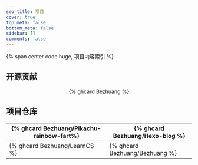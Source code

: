 ```yaml
---
seo_title: 项目
cover: true
top_meta: false
bottom_meta: false
sidebar: []
comments: false
---
```


{% span center code huge, 项目内容索引 %}

## 开源贡献

<div align="center">
{% ghcard Bezhuang %}
</div>

## 项目仓库
| {% ghcard Bezhuang/Pikachu-rainbow-fart%} | {%  ghcard Bezhuang/Hexo-blog %} |
|  --  |  --  |
| {%  ghcard Bezhuang/LearnCS %} |  {%  ghcard Bezhuang/Bezhuang %}  |


